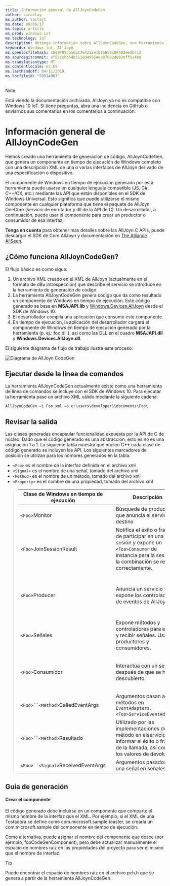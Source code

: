```yaml
---
title: Información general de AllJoynCodeGen
author: saraclay
ms.author: saclayt
ms.date: 09/06/17
ms.topic: article
ms.prod: windows-iot
ms.technology: IoT
description: Obtenga información sobre AllJoynCodeGen, una herramienta de generación de código que genera un componente en tiempo de ejecución de Windows completo mediante interfaces de AllJoyn.
keywords: Windows iot, AllJoyn
ms.openlocfilehash: c8e9f08c5565c7e4252e1b15858c08402eedb712
ms.sourcegitcommit: ef85ccba54b1118d49554e88768240020ff514b0
ms.translationtype: MT
ms.contentlocale: es-ES
ms.lasthandoff: 04/11/2019
ms.locfileid: "59514967"
---
```

> [!NOTE]
> Está viendo la documentación archivada. AllJoyn ya no es compatible con Windows 10 IoT. Si tiene preguntas, abra una incidencia en GitHub o enviarnos sus comentarios en los comentarios a continuación.

# <a name="alljoyncodegen-overview"></a>Información general de AllJoynCodeGen

Hemos creado una herramienta de generación de código, AllJoynCodeGen, que genera un componente en tiempo de ejecución de Windows completo con una descripción XML de una o varias interfaces de AllJoyn derivado de una especificación o dispositivo.

El componente de Windows en tiempo de ejecución generado por esta herramienta puede usarse en cualquier lenguaje compatible (JS, C#, C++/CX, etc.) mediante las API que están disponibles en el SDK de Windows Universal. Esto significa que puede utilizarse el mismo componente en cualquier plataforma que tiene el paquete de AllJoyn OneCore (servicio de enrutador y dll de la API de C). Un desarrollador, a continuación, puede usar el componente para crear un productor o consumidor de esa interfaz. 

**Tenga en cuenta** para obtener más detalles sobre las AllJoyn C APIs, puede descargar el SDK de Core AllJoyn y documentación en [The Alliance AllSeen](http://go.microsoft.com/fwlink/?LinkId=524584).

## <a name="how-does-alljoyncodegen-work"></a>¿Cómo funciona AllJoynCodeGen?

El flujo básico es como sigue:

1. Un archivo XML creado en el XML de AllJoyn (actualmente en el formato de dBu introspección) que describe el servicio se introduce en la herramienta de generación de código.
2. La herramienta AllJoynCodeGen genera código que da como resultado un componente de Windows en tiempo de ejecución. Este código generado se basa en **MSAJAPI.lib** y [Windows.Devices.AllJoyn](https://msdn.microsoft.com/library/windows/apps/xaml/windows.devices.alljoyn.aspx) desde el SDK de Windows 10.
3. El desarrollador compila una aplicación que consume este componente.
4. En tiempo de ejecución, la aplicación del desarrollador cargará el componente de Windows en tiempo de ejecución generado por la herramienta (p. ej.: foo.dll,), así como las DLL en el cuadro **MSAJAPI.dll** y **Windows.Devices.AllJoyn.dll**.

El siguiente diagrama de flujo de trabajo ilustra este proceso:

![Diagrama de AllJoyn CodeGen](../media/AllJoyn/alljoyncodegen.png)

## <a name="running-from-the-command-line"></a>Ejecutar desde la línea de comandos

La herramienta AllJoynCodeGen actualmente existe como una herramienta de línea de comandos se incluye con el SDK de Windows 10. Para ejecutar la herramienta pase un archivo XML válido mediante la siguiente cadena:

    AllJoynCodeGen –i Foo.xml –o c:\users\developer1\documents\Foo\

## <a name="reviewing-the-output"></a>Revisar la salida

Las clases generadas encapsular funcionalidad expuesta por la API de C de núcleo. Dado que el código generado es una abstracción, esto es no es una asignación 1 a 1. La siguiente tabla muestra qué núcleo C++ cada clase de código generado se incluyen las API. Los siguientes marcadores de posición se utilizan para los nombres generados en la tabla:

* `<Foo>` es el nombre de la interfaz definida en el archivo xml
* `<Signal>` es el nombre de una señal, tomado del archivo xml
* `<Method>` es el nombre de un método, tomado del archivo xml
* `<Property>` es el nombre de una propiedad, tomado del archivo xml


> | Clase de Windows en tiempo de ejecución |  | Descripción | Core C++ API |
> | ------------------------ | --- | --------- | ---------- |
> | `<Foo>`Monitor |  | Búsqueda de productores que anuncia el servicio de destino | *BusListener* clase; *BusAttachment* clase |
> | `<Foo>`JoinSessionResult |  | Notifica el éxito o fracaso de participar en una sesión y expone un `<Foo>Consumer` de instancia para la sesión si la combinación se realizó correctamente. | *JoinSessionAsyncCB* clase; *QStatus* |
> | `<Foo>`Producer |  | Anuncia un servicio y expone los controladores de eventos de AllJoyn. | *BusObject* clase; *BusAttachment* clase; *InterfaceDescription* clase; *SessionPortListener* clase; *Mensaje* clase |
> | `<Foo>`Señales |  | Expone métodos y controladores para enviar y recibir señales. Usa los productores y consumidores. | *BusObject* clase; *InterfaceDescription* clase; *Mensaje* clase |
> | `<Foo>`Consumidor |  | Interactúa con un servicio después de que se ha descubierto. | *ProxyBusObject* clase; *InterfaceDescription* clase; *SessionListener* clase; *Mensaje* clase |
> | `<Foo>``<Method>`CalledEventArgs |  | Argumentos pasan a métodos en `EventAdapters.<Foo>ServiceEventAdapter`. | *Mensaje* clase |
> | `<Foo>``<Method>`Resultado |  | Utilizado por las implementaciones de método en el<Foo>servicio para informar el éxito o fracaso de la llamada, así como los valores de devolución. | *Mensaje* clase; *QStatus* |
> | `<Foo>``<Signal>`ReceivedEventArgs |  | Argumentos pasados a una señal en <Foo>señales. | *Mensaje* clase |


## <a name="build-guide"></a>Guía de generación

#### <a name="creating-the-component"></a>Crear el componente

El código generado debe incluirse en un componente que comparte el mismo nombre de la interfaz que el XML. Por ejemplo, si el XML de una Tostadora se define como com.microsoft.sample.toaster, se crearía un com.microsoft.sample del componente en tiempo de ejecución. 

Como alternativa, puede asignar el nombre del componente que desee (por ejemplo, fooCodeGenComponent), pero debe actualizar manualmente el espacio de nombres raíz en las propiedades del proyecto para ser el mismo que el nombre de interfaz.

> [!TIP]
> Puede encontrar el espacio de nombres raíz en el archivo pch.h que se genera a partir de la herramienta AllJoynCodeGen.
